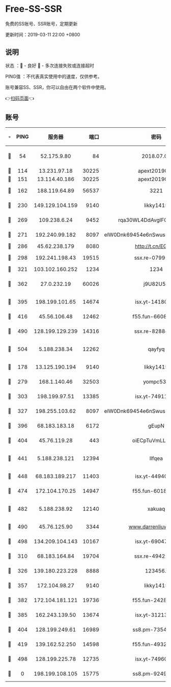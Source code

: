 # Free-SS-SSR

免费的SS账号、SSR账号，定期更新

更新时间：2019-03-11 22:00 +0800

## 说明

状态     ：🙂 - 良好 🙁 - 多次连接失败或连接超时

PING值   ：不代表真实使用中的速度，仅供参考。

账号兼容SS、SSR，你可以自由在两个软件中使用。

👉[扫码页面](https://liesauer.github.io/Free-SS-SSR/)👈

## 账号

|-|PING|服务器|端口|密码|加密方式|区域|
|:----:|:----:|:-----:|-----:|:----:|:----:|:----:|
|🙂|54|52.175.9.80|84|2018.07.07|chacha20-ietf-poly1305|HK|
|🙂|114|13.231.97.18|30225|apext2019006|chacha20|JP|
|🙂|151|13.114.40.186|30225|apext2019006|chacha20|JP|
|🙂|162|188.119.64.89|56537|3221|aes-256-cfb|RU|
|🙂|230|149.129.104.159|9140|likky1415|aes-256-cfb|HK|
|🙂|269|109.238.6.24|9452|rqa30WL4DdAvgIFG6Fs3znzTa|aes-256-cfb|FR|
|🙂|271|192.240.99.182|8097|eIW0Dnk69454e6nSwuspv9DmS201tQ0D|aes-256-cfb|US|
|🙂|286|45.62.238.179|8080|http://t.cn/EGJIyrl|rc4-md5|CA|
|🙂|298|192.241.198.43|19515|ssx.re-07995804|aes-256-cfb|US|
|🙂|321|103.102.160.252|1234|1234|rc4-md5|JP|
|🙂|362|27.0.232.19|60026|j9U82U53|xchacha20-ietf-poly1305|HK|
|🙂|395|198.199.101.65|14674|isx.yt-14180175|aes-256-cfb|US|
|🙂|416|45.56.106.48|12462|f55.fun-66086122|aes-256-cfb|US|
|🙂|490|128.199.129.239|14316|ssx.re-82884853|aes-256-cfb|SG|
|🙂|504|5.188.238.34|12262|qayfyq|chacha20-ietf-poly1305|BR|
|🙂|178|13.125.190.194|9140|likky1415|aes-256-cfb|KR|
|🙂|279|168.1.140.46|32503|yompc535|aes-256-cfb|AU|
|🙂|303|198.199.97.51|13385|isx.yt-74911301|aes-256-cfb|US|
|🙂|327|198.255.103.62|8097|eIW0Dnk69454e6nSwuspv9DmS201tQ0D|aes-256-cfb|US|
|🙂|396|68.183.183.18|6172|gEupN|aes-256-cfb|SG|
|🙂|404|45.76.119.28|443|oiECpTuVmLLxk4Ts|aes-256-cfb|AU|
|🙂|441|5.188.238.121|12394|llfqea|chacha20-ietf-poly1305|BR|
|🙂|448|68.183.189.217|11403|isx.yt-44940799|aes-256-cfb|SG|
|🙂|474|172.104.170.25|14947|f55.fun-60187573|aes-256-cfb|SG|
|🙂|482|5.188.238.92|12140|xakuaq|chacha20-ietf-poly1305|BR|
|🙂|490|45.76.125.90|3344|www.darrenliuwei.com|aes-256-cfb|AU|
|🙂|498|134.209.104.143|10167|isx.yt-69047403|aes-256-cfb|SG|
|🙁|310|68.183.164.84|19704|ssx.re-49422223|aes-256-cfb|US|
|🙁|326|139.180.223.228|8888|123456..|aes-256-cfb|JP|
|🙁|357|172.104.98.27|9140|likky1415|aes-256-cfb|JP|
|🙁|382|172.104.181.121|19736|f55.fun-24285581|aes-256-cfb|SG|
|🙁|385|162.243.139.50|13674|isx.yt-31213260|aes-256-cfb|US|
|🙁|404|128.199.249.61|16989|ss8.pm-73548134|aes-256-cfb|SG|
|🙁|419|139.162.52.250|14598|f55.fun-49326639|aes-256-cfb|SG|
|🙁|498|128.199.225.78|12735|isx.yt-74960078|aes-256-cfb|SG|
|🙁|0|198.199.108.105|15775|ss8.pm-92495647|aes-256-cfb|US|

